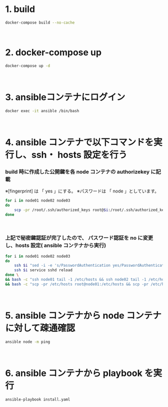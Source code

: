 # 1. build
```bash
docker-compose build --no-cache
```
<br>

# 2. docker-compose up
```bash
docker-compose up -d
```
<br>

# 3. ansibleコンテナにログイン
```bash
docker exec -it ansible /bin/bash
``` 
<br>

# 4. ansible コンテナで以下コマンドを実行し、ssh・ hosts 設定を行う

### build 時に作成した公開鍵を各 node コンテナの authorizekey に記載
※[fingerprint] は 「 yes 」にする。
※パスワードは 「 node 」としています。  
```bash
for i in node01 node02 node03
do
    scp -pr /root/.ssh/authorized_keys root@$i:/root/.ssh/authorized_keys
done
```
<br>

### 上記で秘密鍵認証が完了したので、 パスワード認証を no に変更し、hosts 設定( ansible コンテナから実行)
```bash
for i in node01 node02 node03
do
    ssh $i "sed -i -e 's/PasswordAuthentication yes/PasswordAuthentication no/g' /etc/ssh/sshd_config"
    ssh $i service sshd reload
done \
&& bash -c "ssh node01 tail -1 /etc/hosts && ssh node02 tail -1 /etc/hosts && ssh node03 tail -1 /etc/hosts" >> /etc/hosts \
&& bash -c "scp -pr /etc/hosts root@node01:/etc/hosts && scp -pr /etc/hosts root@node02:/etc/hosts && scp -pr /etc/hosts root@node03:/etc/hosts"
```
<br>

# 5. ansible コンテナから node コンテナに対して疎通確認
```bash
ansible node -m ping
```
<br>

# 6. ansible コンテナから playbook を実行
```bash
ansible-playbook install.yaml
```
<br>